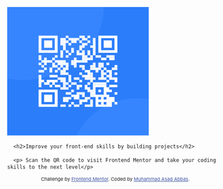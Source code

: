 <!DOCTYPE html>
<html lang="en">
<head>
  <meta charset="UTF-8">
  <meta name="viewport" content="width=device-width, initial-scale=1.0"> <!-- displays site properly based on user's device -->

  <link rel="icon" type="image/png" sizes="32x32" href="./images/favicon-32x32.png">
  <link rel="stylesheet" href="CSS/Style.css">
  <link rel="stylesheet" type="text/css" href="https://fonts.google.com/specimen/Outfit">
  
  <title>Frontend Mentor | QR code component</title>

  <!-- Feel free to remove these styles or customise in your own stylesheet 👍 -->
  <style>
    .attribution { font-size: 11px; text-align: center; }
    .attribution a { color: hsl(228, 45%, 44%); }
  </style>
</head>
<body class="dark-blue">

<div id="wrapper">

  <div class="container">
    <div class="row">
      <img src="images/image-qr-code.png" width="330px" height="300px">

      <h2>Improve your front-end skills by building projects</h2>

      <p> Scan the QR code to visit Frontend Mentor and take your coding skills to the next level</p>
  </div>
      <div class="attribution">
        Challenge by <a href="https://www.frontendmentor.io?ref=challenge" target="_blank">Frontend Mentor</a>. 
        Coded by <a href="#">Muhammad Asad Abbas</a>.
      </div>
  </div>    
</div>
</body>
</html>
